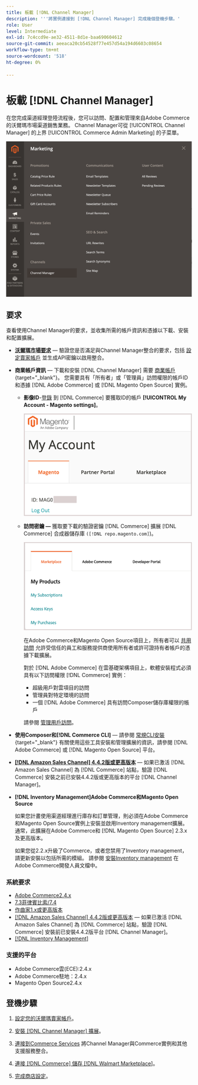 ```yaml
---
title: 板載 [!DNL Channel Manager]
description: '''將實例連接到 [!DNL Channel Manager] 完成幾個登機步驟。'
role: User
level: Intermediate
exl-id: 7c4ccd9e-ae32-4511-8d1e-baa690604612
source-git-commit: aeeaca20cb54528f77e457d54a194d6603c08654
workflow-type: tm+mt
source-wordcount: '518'
ht-degree: 0%

---
```



# 板載 [!DNL Channel Manager]

在您完成渠道經理登陸流程後，您可以訪問、配置和管理來自Adobe Commerce的沃爾瑪市場渠道銷售業務。 Channel Manager可從 [!UICONTROL Channel Manager] 的上界 [!UICONTROL Commerce Admin Marketing] 的子菜單。

![[!DNL Channel Manager] 管理視圖中的選項](assets/channel-manager-admin-view.png)

## 要求

查看使用Channel Manager的要求，並收集所需的帳戶資訊和憑據以下載、安裝和配置擴展。

- **[沃爾瑪市場要求](walmart-requirements.md)** — 驗證您是否滿足與Channel Manager整合的要求，包括 [設定賣家帳戶](https://sellerhelp.walmart.com/seller/s/guide?article=000008219) 並生成API密鑰以啟用整合。

- **商業帳戶資訊** — 下載和安裝 [!DNL Channel Manager] 需要 [商業帳戶](https://docs.magento.com/user-guide/magento/magento-account.html){target="_blank"}。 您需要具有「所有者」或「管理員」訪問權限的帳戶ID和憑據 [!DNL Adobe Commerce] 或 [!DNL Magento Open Source] 實例。

   - **影像ID**-[登錄](https://account.magento.com/customer/account/login/) 到 [!DNL Commerce] 要獲取ID的帳戶 **[!UICONTROL My Account - Magento settings]**。

      ![[!DNL MAGEID] 上 [!DNL Commerce] 帳戶設定](assets/mageid-my-commerce-account.png)

   - **訪問密鑰 —** 獲取要下載的驗證密鑰 [!DNL Commerce] 擴展 [!DNL Commerce] 合成器儲存庫 `([!DNL repo.magento.com]`)。

      ![[!UICONTROL Commerce Marketplace access keys]](assets/commerce-marketplace-access-keys.png)

      在Adobe Commerce和Magento Open Source項目上，所有者可以 [共用訪問](https://docs.magento.com/user-guide/magento/magento-account-share.html) 允許受信任的員工和服務提供商使用所有者或許可證持有者帳戶的憑據下載擴展。

      對於 [!DNL Adobe Commerce] 在雲基礎架構項目上，軟體安裝程式必須具有以下訪問權限 [!DNL Commerce] 實例：

      - 超級用戶對雲項目的訪問
      - 管理員對特定環境的訪問
      - 一個 [!DNL Adobe Commerce] 具有訪問Composer儲存庫權限的帳戶

      請參閱 [管理用戶訪問](https://devdocs.magento.com/cloud/project/user-admin.html)。


- **使用Composer和[!DNL Commerce CLI]** — 請參閱 [常規CLI安裝](https://devdocs.magento.com/extensions/install/){target="_blank"} 有關使用這些工具安裝和管理擴展的資訊，請參閱 [!DNL Adobe Commerce] 或 [!DNL Magento Open Source] 平台。

- **[[!DNL Amazon Sales Channel] 4.4.2版或更高版本](https://experienceleague.adobe.com/docs/commerce-channels/amazon/release-notes.html)** — 如果已激活 [!DNL Amazon Sales Channel] 為 [!DNL Commerce] 站點，驗證 [!DNL Commerce] 安裝之前已安裝4.4.2版或更高版本的平台 [!DNL Channel Manager]。

- **[!DNL Inventory Management]Adobe Commerce和Magento Open Source**

   如果您計畫使用渠道經理進行庫存和訂單管理，則必須在Adobe Commerce和Magento Open Source實例上安裝並啟用Inventory management擴展。 通常，此擴展在Adobe Commerce和 [!DNL Magento Open Source] 2.3.x及更高版本。

   如果您從2.2.x升級了Commerce，或者您禁用了Inventory management，請更新安裝以包括所需的模組。 請參閱 [安裝Inventory management](https://devdocs.magento.com/extensions/inventory-management/) 在Adobe Commerce開發人員文檔中。

### 系統要求

- [Adobe Commerce2.4.x](https://devdocs.magento.com/release/released-versions.html)
- [7.3菲律賓比索/7.4](https://devdocs.magento.com/guides/v2.4/install-gde/prereq/php-settings.html)
- [作曲家1.x或更高版本](https://devdocs.magento.com/cloud/reference/cloud-composer.html)
- [[!DNL Amazon Sales Channel] 4.4.2版或更高版本](https://experienceleague.adobe.com/docs/commerce-channels/amazon/release-notes.html) — 如果已激活 [!DNL Amazon Sales Channel] 為 [!DNL Commerce] 站點，驗證 [!DNL Commerce] 安裝前已安裝4.4.2版平台 [!DNL Channel Manager]。
- [[!DNL Inventory Management]](https://devdocs.magento.com/extensions/inventory-management/)

### 支援的平台

- Adobe Commerce雲(ECE):2.4.x
- Adobe Commerce駐地：2.4.x
- Magento Open Source2.4.x

## 登機步驟

1. [設定您的沃爾瑪賣家帳戶](https://seller.walmart.com/signup?q=&amp;origin=solution_provider&amp;src=0014M00001zivMp)。

1. [安裝 [!DNL Channel Manager] 擴展](install.md)。

1. [連接到Commerce Services](connect.md) 將Channel Manager與Commerce實例和其他支援服務整合。

1. [連接 [!DNL Commerce] 儲存 [!DNL Walmart Marketplace]](connect-marketplace.md)。

1. [完成商店設定](complete-sales-channel-store-setup.md)。
